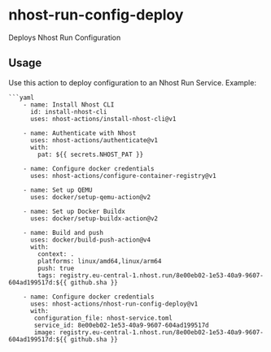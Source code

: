 # nhost-run-config-deploy
Deploys Nhost Run Configuration

## Usage

Use this action to deploy configuration to an Nhost Run Service. Example:

```
```yaml
    - name: Install Nhost CLI
      id: install-nhost-cli
      uses: nhost-actions/install-nhost-cli@v1

    - name: Authenticate with Nhost
      uses: nhost-actions/authenticate@v1
      with:
        pat: ${{ secrets.NHOST_PAT }}

    - name: Configure docker credentials
      uses: nhost-actions/configure-container-registry@v1

    - name: Set up QEMU
      uses: docker/setup-qemu-action@v2

    - name: Set up Docker Buildx
      uses: docker/setup-buildx-action@v2

    - name: Build and push
      uses: docker/build-push-action@v4
      with:
        context: .
        platforms: linux/amd64,linux/arm64
        push: true
        tags: registry.eu-central-1.nhost.run/8e00eb02-1e53-40a9-9607-604ad199517d:${{ github.sha }}

    - name: Configure docker credentials
      uses: nhost-actions/nhost-run-config-deploy@v1
      with:
       configuration_file: nhost-service.toml
       service_id: 8e00eb02-1e53-40a9-9607-604ad199517d
       image: registry.eu-central-1.nhost.run/8e00eb02-1e53-40a9-9607-604ad199517d:${{ github.sha }}
```
